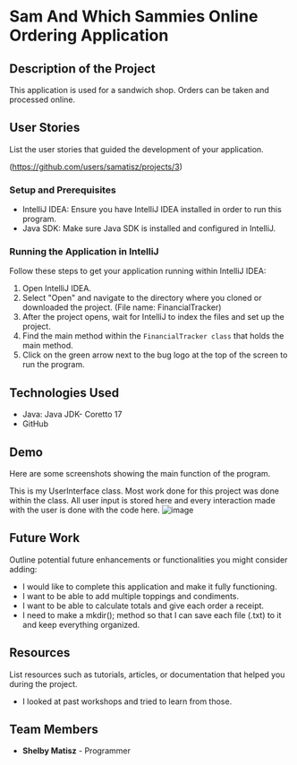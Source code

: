 # Sam And Which Sammies Online Ordering Application

## Description of the Project

This application is used for a sandwich shop. Orders can be taken and processed online. 


## User Stories

List the user stories that guided the development of your application. 

(https://github.com/users/samatisz/projects/3)

### Setup and Prerequisites

- IntelliJ IDEA: Ensure you have IntelliJ IDEA installed in order to run this program.
- Java SDK: Make sure Java SDK is installed and configured in IntelliJ.

### Running the Application in IntelliJ

Follow these steps to get your application running within IntelliJ IDEA:

1. Open IntelliJ IDEA.
2. Select "Open" and navigate to the directory where you cloned or downloaded the project. (File name: FinancialTracker)
3. After the project opens, wait for IntelliJ to index the files and set up the project.
4. Find the main method within the `FinancialTracker class` that holds the main method.
5. Click on the green arrow next to the bug logo at the top of the screen to run the program.

## Technologies Used

- Java: Java JDK- Coretto 17
- GitHub

## Demo

Here are some screenshots showing the main function of the program.

This is my UserInterface class. Most work done for this project was done within the class. All user input is stored here and every interaction made with the user is done with the code here.
![image](https://github.com/samatisz/SamAndWhichSammies/assets/166551695/9e484243-f668-4a75-b350-3da208c8b748)




## Future Work

Outline potential future enhancements or functionalities you might consider adding:

- I would like to complete this application and make it fully functioning.
- I want to be able to add multiple toppings and condiments.
- I want to be able to calculate totals and give each order a receipt.
- I need to make a mkdir(); method so that I can save each file (.txt) to it and keep everything organized. 

## Resources

List resources such as tutorials, articles, or documentation that helped you during the project.

- I looked at past workshops and tried to learn from those. 


## Team Members

- **Shelby Matisz** - Programmer

